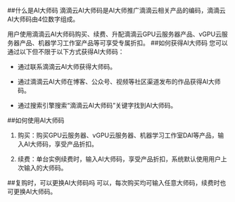 ##什么是AI大师码
滴滴云AI大师码是AI大师推广滴滴云相关产品的编码，滴滴云AI大师码由4位数字组成。

用户使用滴滴云AI大师码购买、续费、升配滴滴云GPU云服务器产品、vGPU云服务器产品、机器学习工作室产品等可享受专属折扣。
##如何获得AI大师码
您可以通过以下但不限于以下方式获得AI大师码：

- 通过联系滴滴云AI大师获得大师码。

- 通过滴滴云AI大师在博客、公众号、视频等社区渠道发布的作品获得AI大师码。

- 通过搜索引擎搜索“滴滴云AI大师码”关键字找到AI大师码。

##如何使用AI大师码
1. 购买：购买GPU云服务器、vGPU云服务器、机器学习工作室DAI等产品，输入AI大师码，享受产品折扣。

2. 续费：单台实例续费时，输入AI大师码，享受产品折扣，系统默认使用用户上次输入的大师码。

##复购时，可以更换AI大师码吗
可以，每次购买均可输入任意大师码，续费时也可更换AI大师码。
